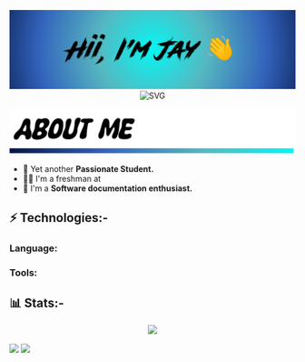 <p align="center"> 
 <picture><source media="(prefers-color-scheme: dark)" srcset="https://raw.githubusercontent.com/JayPatil9/JayPatil9/main/hello_dark.png" /><img src="https://raw.githubusercontent.com/JayPatil9/JayPatil9/main/hello.png"></picture> 
 <picture><source media="(prefers-color-scheme: dark)" srcset="https://readme-typing-svg.demolab.com/?lines=I+am+a+Student!;I+am+a+Coder!;I+am+a+Developer!;I+am+a+Contributor!&font=Fira%20Code&color=02fa02&center=true&width=380&height=50&duration=4000&pause=1000" /><img src="https://readme-typing-svg.demolab.com/?lines=I+am+a+Student!;I+am+a+Coder!;I+am+a+Developer!;I+am+a+Contributor!&font=Fira%20Code&color=0286fa&center=true&width=380&height=50&duration=4000&pause=1000" alt="SVG"></picture>
</p>

<p align="center"> 
 <picture><source media="(prefers-color-scheme: dark)" srcset="https://raw.githubusercontent.com/JayPatil9/JayPatil9/main/about_dark.png" /><img src="https://raw.githubusercontent.com/JayPatil9/JayPatil9/main/about.png"></picture> 
</p>

- 🌱 Yet another **Passionate Student.**
- 👨‍🎓 I'm a freshman at
- 💫 I'm a **Software documentation enthusiast.**

## ⚡ Technologies:-

### Language:

### Tools:

## 📊 Stats:-
<p align="center">
 <picture><source media="(prefers-color-scheme: dark)" srcset="https://github-readme-activity-graph.vercel.app/graph/?username=JayPatil9&theme=chartreuse-dark" /><img src="https://github-readme-activity-graph.vercel.app/graph/?username=JayPatil9&theme=minimal" /></picture> 
 
 <picture><source media="(prefers-color-scheme: dark)" srcset="https://github-readme-stats.vercel.app/api?username=JayPatil9&show_icons=true&theme=chartreuse-dark" /><img width="48%" src="https://github-readme-stats.vercel.app/api?username=JayPatil9&show_icons=true&theme=transparent" /></picture> 
 <picture><source media="(prefers-color-scheme:dark)" srcset="https://github-readme-streak-stats.herokuapp.com/?user=JayPatil9&theme=chartreuse-dark" /><img width="48%" src="https://github-readme-streak-stats.herokuapp.com/?user=JayPatil9&theme=transparent" /> 
  
  </p>

